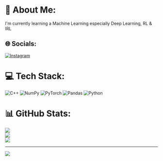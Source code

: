 # 💫 About Me:
I'm currently learning a Machine Learning especially Deep Learning, RL & IRL<br>


## 🌐 Socials:
[![Instagram](https://img.shields.io/badge/Instagram-%23E4405F.svg?logo=Instagram&logoColor=white)](https://instagram.com/rizqi_subeno) 

# 💻 Tech Stack:
![C++](https://img.shields.io/badge/c++-%2300599C.svg?style=for-the-badge&logo=c%2B%2B&logoColor=white) ![NumPy](https://img.shields.io/badge/numpy-%23013243.svg?style=for-the-badge&logo=numpy&logoColor=white) ![PyTorch](https://img.shields.io/badge/PyTorch-%23EE4C2C.svg?style=for-the-badge&logo=PyTorch&logoColor=white) ![Pandas](https://img.shields.io/badge/pandas-%23150458.svg?style=for-the-badge&logo=pandas&logoColor=white) ![Python](https://img.shields.io/badge/python-3670A0?style=for-the-badge&logo=python&logoColor=ffdd54)
# 📊 GitHub Stats:
![](https://github-readme-stats.vercel.app/api?username=rizqisubeno&theme=vue-dark&hide_border=false&include_all_commits=false&count_private=false)<br/>
![](https://github-readme-streak-stats.herokuapp.com/?user=rizqisubeno&theme=vue-dark&hide_border=false)<br/>
![](https://github-readme-stats.vercel.app/api/top-langs/?username=rizqisubeno&theme=vue-dark&hide_border=false&include_all_commits=false&count_private=false&layout=compact)

---
[![](https://visitcount.itsvg.in/api?id=rizqisubeno&icon=0&color=0)](https://visitcount.itsvg.in)

<!-- Proudly created with GPRM ( https://gprm.itsvg.in ) -->
